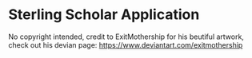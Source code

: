 # Sterling Scholar Application

No copyright intended, credit to ExitMothership for his beutiful artwork, check out his devian page: 
https://www.deviantart.com/exitmothership
